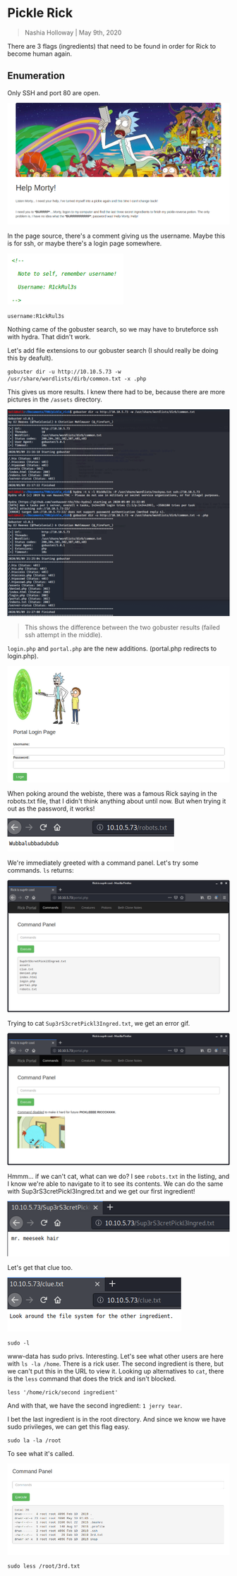 # Pickle Rick

> Nashia Holloway | May 9th, 2020

There are 3 flags (ingredients) that need to be found in order for Rick to become human again.

## Enumeration

Only SSH and port 80 are open.

![](web.png)

In the page source, there's a comment giving us the username. Maybe this is for ssh, or maybe there's a login page somewhere. 

![](user.png)

`username:R1ckRul3s`

Nothing came of the gobuster search, so we may have to bruteforce ssh with hydra. That didn't work.

Let's add file extensions to our gobuster search (I should really be doing this by deafult).

```
gobuster dir -u http://10.10.5.73 -w /usr/share/wordlists/dirb/common.txt -x .php
```
This gives us more results. I knew there had to be, because there are more pictures in the `/assets` directory.

![](gossh.png)

> This shows the difference between the two gobuster results (failed ssh attempt in the middle).

`login.php` and `portal.php` are the new additions. (portal.php redirects to login.php).

![](login.png)

When poking around the webiste, there was a famous Rick saying in the robots.txt file, that I didn't think anything about until now. But when trying it out as the password, it works!

![](robots.png)

We're immediately greeted with a command panel. Let's try some commands. `ls` returns:

![](command.png)

Trying to cat `Sup3rS3cretPickl3Ingred.txt`, we get an error gif.

![](cat.png)

Hmmm... if we can't cat, what can we do? I see `robots.txt` in the listing, and I know we're able to navigate to it to see its contents. We can do the same with Sup3rS3cretPickl3Ingred.txt and we get our first ingredient!

![](1.png)

Let's get that clue too.

![](clue.png)

```
sudo -l
```
www-data has sudo privs. Interesting. Let's see what other users are here with `ls -la /home`. There is a rick user. The second ingredient is there, but we can't put this in the URL to view it. Looking up alternatives to `cat`, there is the `less` command that does the trick and isn't blocked.

```
less '/home/rick/second ingredient'
```
And with that, we have the second ingredient: `1 jerry tear`.

I bet the last ingredient is in the root directory. And since we know we have sudo privileges, we can get this flag easy.

```
sudo la -la /root
```

To see what it's called.

![](3.png)

```
sudo less /root/3rd.txt
```
